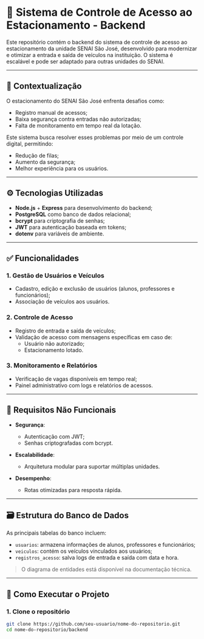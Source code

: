 # 🚗 Sistema de Controle de Acesso ao Estacionamento - Backend

Este repositório contém o backend do sistema de controle de acesso ao estacionamento da unidade SENAI São José, desenvolvido para modernizar e otimizar a entrada e saída de veículos na instituição. O sistema é escalável e pode ser adaptado para outras unidades do SENAI.

---

## 📌 Contextualização

O estacionamento do SENAI São José enfrenta desafios como:
- Registro manual de acessos;
- Baixa segurança contra entradas não autorizadas;
- Falta de monitoramento em tempo real da lotação.

Este sistema busca resolver esses problemas por meio de um controle digital, permitindo:
- Redução de filas;
- Aumento da segurança;
- Melhor experiência para os usuários.

---

## ⚙️ Tecnologias Utilizadas

- **Node.js** + **Express** para desenvolvimento do backend;
- **PostgreSQL** como banco de dados relacional;
- **bcrypt** para criptografia de senhas;
- **JWT** para autenticação baseada em tokens;
- **dotenv** para variáveis de ambiente.

---

## ✅ Funcionalidades

### 1. Gestão de Usuários e Veículos
- Cadastro, edição e exclusão de usuários (alunos, professores e funcionários);
- Associação de veículos aos usuários.

### 2. Controle de Acesso
- Registro de entrada e saída de veículos;
- Validação de acesso com mensagens específicas em caso de:
  - Usuário não autorizado;
  - Estacionamento lotado.

### 3. Monitoramento e Relatórios
- Verificação de vagas disponíveis em tempo real;
- Painel administrativo com logs e relatórios de acessos.

---

## 🔐 Requisitos Não Funcionais

- **Segurança**:
  - Autenticação com JWT;
  - Senhas criptografadas com bcrypt.

- **Escalabilidade**:
  - Arquitetura modular para suportar múltiplas unidades.

- **Desempenho**:
  - Rotas otimizadas para resposta rápida.

---

## 🗃️ Estrutura do Banco de Dados

As principais tabelas do banco incluem:

- `usuarios`: armazena informações de alunos, professores e funcionários;
- `veiculos`: contém os veículos vinculados aos usuários;
- `registros_acesso`: salva logs de entrada e saída com data e hora.

> O diagrama de entidades está disponível na documentação técnica.

---

## 🚀 Como Executar o Projeto

### 1. Clone o repositório

```bash
git clone https://github.com/seu-usuario/nome-do-repositorio.git
cd nome-do-repositorio/backend
